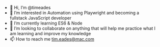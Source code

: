 - 👋 Hi, I’m @timeades
- 👀 I’m interested in Automation using Playwright and becoming a fullstack JavaScript developer
- 🌱 I’m currently learning ES6 & Node
- 💞️ I’m looking to collaborate on anything that will help me practice what I am learning and improve my knowledge
- 📫 How to reach me tim.eades@mac.com

<!---
timeades/timeades is a ✨ special ✨ repository because its `README.md` (this file) appears on your GitHub profile.
You can click the Preview link to take a look at your changes.
--->
